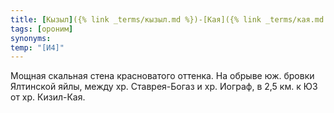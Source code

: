 ```yaml
---
title: [Кызыл]({% link _terms/кызыл.md %})-[Кая]({% link _terms/кая.md %}) I
tags: [ороним]
synonyms:
temp: "[И4]"
---
```


Мощная скальная стена красноватого оттенка. На обрыве юж. бровки Ялтинской яйлы,
между хр. Ставрея-Богаз и хр. Иограф, в 2,5 км. к ЮЗ от хр. Кизил-Кая.

